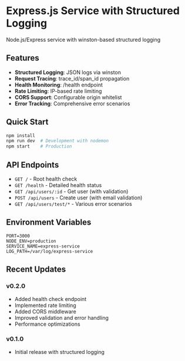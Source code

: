 # Express.js Service with Structured Logging

Node.js/Express service with winston-based structured logging

## Features

- **Structured Logging**: JSON logs via winston
- **Request Tracing**: trace_id/span_id propagation
- **Health Monitoring**: /health endpoint
- **Rate Limiting**: IP-based rate limiting
- **CORS Support**: Configurable origin whitelist
- **Error Tracking**: Comprehensive error scenarios

## Quick Start

```bash
npm install
npm run dev  # Development with nodemon
npm start    # Production
```

## API Endpoints

- `GET /` - Root health check
- `GET /health` - Detailed health status
- `GET /api/users/:id` - Get user (with validation)
- `POST /api/users` - Create user (with email validation)
- `GET /api/users/test/*` - Various error scenarios

## Environment Variables

```
PORT=3000
NODE_ENV=production
SERVICE_NAME=express-service
LOG_PATH=/var/log/express-service
```

## Recent Updates

### v0.2.0
- Added health check endpoint
- Implemented rate limiting
- Added CORS middleware
- Improved validation and error handling
- Performance optimizations

### v0.1.0
- Initial release with structured logging
